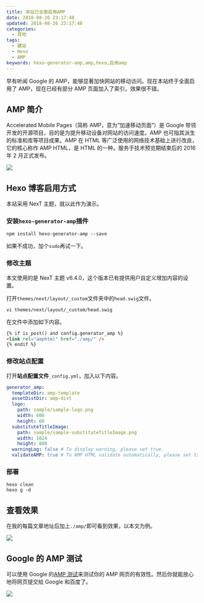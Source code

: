 ```yaml
---
title: 本站已全面启用AMP
date: 2018-08-26 23:17:48
updated: 2018-08-26 23:17:48
categories:
  - 其他
tags:
  - 建站
  - Hexo
  - AMP
keywords: hexo-generator-amp,amp,hexo,启用amp
---
```


早有听闻 Google 的 AMP，能够显著加快网站的移动访问。现在本站终于全面启用了 AMP，现在已经有部分 AMP 页面加入了索引，效果很不错。

<!--more-->

## AMP 简介

Accelerated Mobile Pages（简称 AMP，意为“加速移动页面”）是 Google 带领开发的开源项目，目的是为提升移动设备对网站的访问速度。AMP 也可指其派生的标准和库等项目成果。AMP 在 HTML 等广泛使用的网络技术基础上进行改良，它的核心称作 AMP HTML，是 HTML 的一种。服务于技术预览期结束后的 2016 年 2 月正式发布。

![](https://img.iszy.xyz/20190318213401.png?x-oss-process=style/big)

## Hexo 博客启用方式

本站采用 NexT 主题，就以此作为演示。

### 安装`hexo-generator-amp`插件

```shell
npm install hexo-generator-amp --save
```

如果不成功，加个`sudo`再试一下。

### 修改主题

本文使用的是 NexT 主题 v6.4.0，这个版本已有提供用户自定义增加内容的设置。

打开`themes/next/layout/_custom`文件夹中的`head.swig`文件。

```shell
vi themes/next/layout/_custom/head.swig
```

在文件中添加如下内容。

```html
{% if is_post() and config.generator_amp %}
<link rel="amphtml" href="./amp/" />
{% endif %}
```

### 修改站点配置

打开**站点配置文件**`_config.yml`，加入以下内容。

```yml
generator_amp:
  templateDir: amp-template
  assetDistDir: amp-dist
  logo:
    path: sample/sample-logo.png
    width: 600
    height: 60
  substituteTitleImage:
    path: sample/sample-substituteTitleImage.png
    width: 1024
    height: 800
  warningLog: false # To display warning, please set true.
  validateAMP: true # To AMP HTML validate automatically, please set true.
```

### 部署

```
hexo clean
hexo g -d
```

## 查看效果

在我的每篇文章地址后加上`./amp/`即可看到效果，以本文为例。

![](https://img.iszy.xyz/20190318213417.png)

## Google 的 AMP 测试

可以使用 Google 的[AMP 测试](https://search.google.com/test/amp)来测试你的 AMP 网页的有效性。然后你就能放心地将网页提交给 Google 和百度了。

![](https://img.iszy.xyz/20190318213428.png?x-oss-process=style/big)
